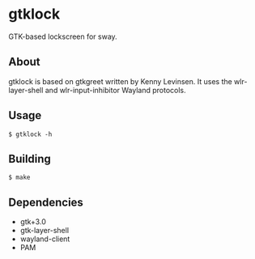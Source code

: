 # gtklock
GTK-based lockscreen for sway.
## About
gtklock is based on gtkgreet written by Kenny Levinsen.
It uses the wlr-layer-shell and wlr-input-inhibitor Wayland protocols.
## Usage
`$ gtklock -h`
## Building
`$ make`
## Dependencies
- gtk+3.0
- gtk-layer-shell
- wayland-client
- PAM
